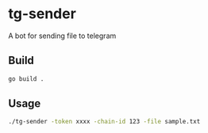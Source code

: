# tg-sender

A bot for sending file to telegram

## Build

```sh
go build .
```

## Usage

```sh
./tg-sender -token xxxx -chain-id 123 -file sample.txt
```
